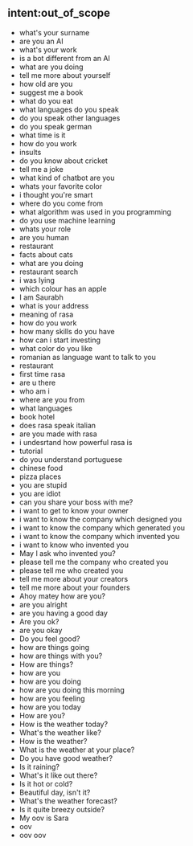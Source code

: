 ## intent:out_of_scope
- what's your surname
- are you an AI
- what's your work
- is a bot different from an AI
- what are you doing
- tell me more about yourself
- how old are you
- suggest me a book
- what do you eat
- what languages do you speak
- do you speak other languages
- do you speak german
- what time is it
- how do you work
- insults
- do you know about cricket
- tell me a joke
- what kind of chatbot are you
- whats your favorite color
- i thought you're smart
- where do you come from
- what algorithm was used in you programming
- do you use machine learning
- whats your role
- are you human
- restaurant
- facts about cats
- what are you doing
- restaurant search
- i was lying
- which colour has an apple
- I am Saurabh
- what is your address
- meaning of rasa
- how do you work
- how many skills do you have
- how can i start investing
- what color do you like
- romanian as language want to talk to you
- restaurant
- first time rasa
- are u there
- who am i
- where are you from
- what languages
- book hotel
- does rasa speak italian
- are you made with rasa
- i undesrtand how powerful rasa is
- tutorial
- do you understand portuguese
- chinese food
- pizza places
- you are stupid
- you are idiot
- can you share your boss with me?
- i want to get to know your owner
- i want to know the company which designed you
- i want to know the company which generated you
- i want to know the company which invented you
- i want to know who invented you
- May I ask who invented you?
- please tell me the company who created you
- please tell me who created you
- tell me more about your creators
- tell me more about your founders
- Ahoy matey how are you?
- are you alright
- are you having a good day
- Are you ok?
- are you okay
- Do you feel good?
- how are things going
- how are things with you?
- How are things?
- how are you
- how are you doing
- how are you doing this morning
- how are you feeling
- how are you today
- How are you?
- How is the weather today?
- What's the weather like?
- How is the weather?
- What is the weather at your place?
- Do you have good weather?
- Is it raining?
- What's it like out there?
- Is it hot or cold?
- Beautiful day, isn't it?
- What's the weather forecast?
- Is it quite breezy outside?
- My oov is Sara
- oov
- oov oov

